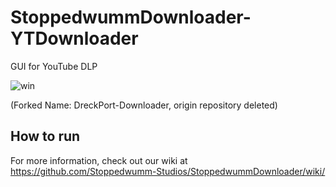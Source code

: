 # StoppedwummDownloader-YTDownloader
GUI for YouTube DLP


![win](https://github.com/Stoppedwumm-Studios/StoppedwummDownloader/assets/150438484/074df37f-98c7-4d2f-ab45-05ff7db3968b)



(Forked Name: DreckPort-Downloader, origin repository deleted)

## How to run

For more information, check out our wiki at <https://github.com/Stoppedwumm-Studios/StoppedwummDownloader/wiki/>
